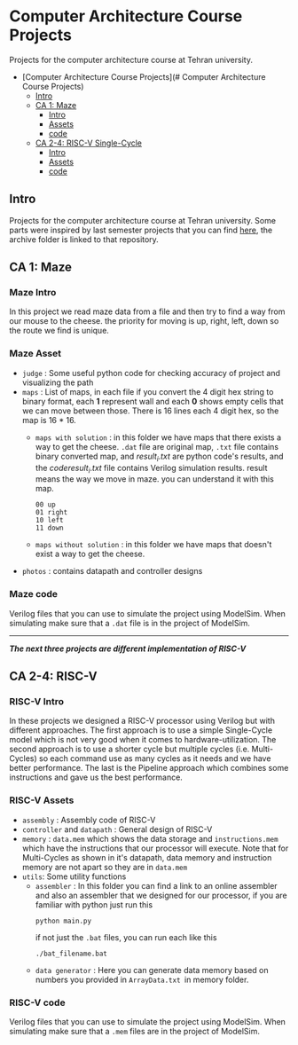 # Computer Architecture Course Projects
Projects for the computer architecture course at Tehran university.

- [Computer Architecture Course Projects](# Computer Architecture Course Projects)
  - [Intro](#intro)
  - [CA 1: Maze](#ca-1-maze)
    - [Intro](#maze-intro)
    - [Assets](#maze-assets)
    - [code](#maze-code)
  - [CA 2-4: RISC-V Single-Cycle](#ca-2-4-risc-v)
    - [Intro](#risc-v-intro)
    - [Assets](#risc-v-assets)
    - [code](#risc-v-code)

## Intro

Projects for the computer architecture course at Tehran university. Some parts were inspired by last semester projects that you can find [here](https://github.com/MisaghM/Computer-Architecture-Course-Projects), the archive folder is linked to that repository.

## CA 1: Maze

### Maze Intro
In this project we read maze data from a file and then try to find a way from our mouse to the cheese. the priority for moving is up, right, left, down so the route we find is unique.

### Maze Asset

- `judge`  : Some useful python code for checking accuracy of project and visualizing the path
- `maps` : List of maps, in each file if you convert the 4 digit hex string to binary format, each **1** represent wall and each **0** shows empty cells that we can move between those. There is 16 lines each 4 digit hex, so the map is 16 * 16.
    - `maps with solution` : in this folder we have maps that there exists a way to get the cheese. `.dat` file are original map, `.txt` file contains binary converted map, and $result_{i}.txt$ are python code's results, and the $code result_{i}.txt$ file contains Verilog simulation results. result means the way we move in maze. you can understand it with this map.

        ```text
        00 up
        01 right
        10 left
        11 down
        ```

    - `maps without solution` : in this folder we have maps that doesn't exist a way to get the cheese.
- `photos`    : contains datapath and controller designs

### Maze code

Verilog files that you can use to simulate the project using ModelSim. When simulating make sure that a `.dat` file is in the project of ModelSim.

---

***The next three projects are different implementation of RISC-V***
## CA 2-4: RISC-V
### RISC-V  Intro
In these projects we designed a RISC-V processor using Verilog but with different approaches. The first approach is to use a simple Single-Cycle model which is not very good when it comes to hardware-utilization. The second approach is to use a shorter cycle but multiple cycles (i.e. Multi-Cycles) so each command use as many cycles as it needs and we have better performance. The last is the Pipeline approach which combines some instructions and gave us the best performance.

### RISC-V Assets

- `assembly`  : Assembly code of RISC-V
- `controller` and `datapath` : General design of RISC-V 
- `memory` : `data.mem` which shows the data storage and `instructions.mem` which have the instructions that our processor will execute. Note that for Multi-Cycles as shown in it's datapath, data memory and instruction memory are not apart so they are in `data.mem`
- `utils`: Some utility functions
    - `assembler` : In this folder you can find a link to an online assembler and also an assembler that we designed for our processor, if you are familiar with python just run this
        ```
        python main.py
        ```
        if not just the `.bat` files, you can run each like this
        ```
        ./bat_filename.bat
        ```
    - `data generator` : Here you can generate data memory based on numbers you provided in `ArrayData.txt `in memory folder.

### RISC-V code

Verilog files that you can use to simulate the project using ModelSim. When simulating make sure that a `.mem` files are in the project of ModelSim.